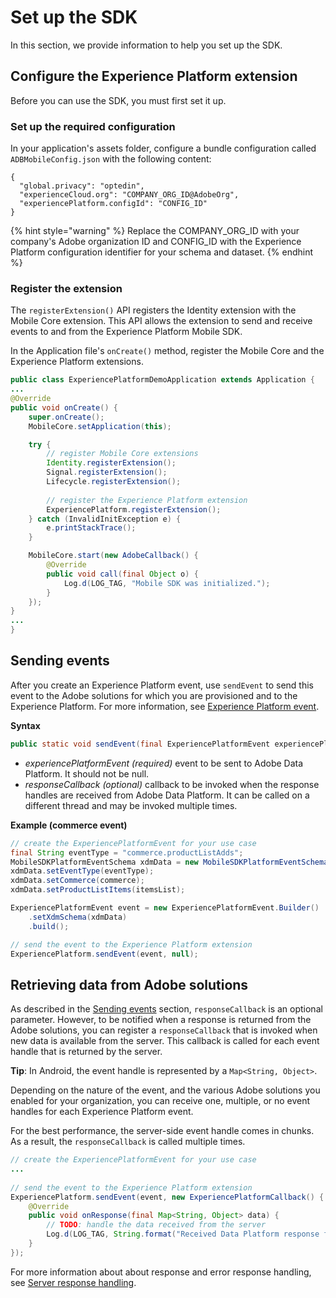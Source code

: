 # Set up the SDK

In this section, we provide information to help you set up the SDK.

## Configure the Experience Platform extension

Before you can use the SDK, you must first set it up.

### Set up the required configuration

In your application's assets folder, configure a bundle configuration called `ADBMobileConfig.json` with the following content:

```
{
  "global.privacy": "optedin",
  "experienceCloud.org": "COMPANY_ORG_ID@AdobeOrg",
  "experiencePlatform.configId": "CONFIG_ID"
}
```

{% hint style="warning" %}
Replace the COMPANY_ORG_ID with your company's Adobe organization ID and CONFIG_ID with the Experience Platform configuration identifier for your schema and dataset.
{% endhint %}

### Register the extension

The `registerExtension()` API registers the Identity extension with the Mobile Core extension. This API allows the extension to send and receive events to and from the Experience Platform Mobile SDK.

In the Application file's `onCreate()` method, register the Mobile Core and the Experience Platform extensions.

```java
public class ExperiencePlatformDemoApplication extends Application {
...
@Override
public void onCreate() {
	super.onCreate();
    MobileCore.setApplication(this);

	try {
    	// register Mobile Core extensions
        Identity.registerExtension();
        Signal.registerExtension();
        Lifecycle.registerExtension();
        
        // register the Experience Platform extension
        ExperiencePlatform.registerExtension();
   	} catch (InvalidInitException e) {
     	e.printStackTrace();
   	}

	MobileCore.start(new AdobeCallback() {
		@Override
		public void call(final Object o) {
			Log.d(LOG_TAG, "Mobile SDK was initialized.");
		}
	});
}
...
}
```



## Sending events

After you create an Experience Platform event, use `sendEvent` to send this event to the Adobe solutions for which you are provisioned and to the Experience Platform. For more information, see [Experience Platform event](./experience-platform-events.md).

**Syntax**

```java
public static void sendEvent(final ExperiencePlatformEvent experiencePlatformEvent, final ExperiencePlatformCallback responseCallback)
```

- _experiencePlatformEvent (required)_ event to be sent to Adobe Data Platform. It should not be null.
- _responseCallback (optional)_ callback to be invoked when the response handles are received from Adobe Data Platform. It can be called on a different thread and may be invoked multiple times.

**Example (commerce event)** 

```java
// create the ExperiencePlatformEvent for your use case
final String eventType = "commerce.productListAdds";
MobileSDKPlatformEventSchema xdmData = new MobileSDKPlatformEventSchema();
xdmData.setEventType(eventType);
xdmData.setCommerce(commerce);
xdmData.setProductListItems(itemsList);

ExperiencePlatformEvent event = new ExperiencePlatformEvent.Builder()
    .setXdmSchema(xdmData)
    .build();

// send the event to the Experience Platform extension
ExperiencePlatform.sendEvent(event, null);
```



## Retrieving data from Adobe solutions

As described in the [Sending events](#sending-events) section, `responseCallback` is an optional parameter. However, to be notified when a response is returned from the Adobe solutions, you can register a `responseCallback` that is invoked when new data is available from the server. This callback is called for each event handle that is returned by the server.

**Tip**: In Android, the event handle is represented by a `Map<String, Object>`.

Depending on the nature of the event, and the various Adobe solutions you enabled for your organization, you can receive one, multiple, or no event handles for each Experience Platform event.

For the best performance, the server-side event handle comes in chunks. As a result, the `responseCallback` is called multiple times.

```java
// create the ExperiencePlatformEvent for your use case
...
    
// send the event to the Experience Platform extension
ExperiencePlatform.sendEvent(event, new ExperiencePlatformCallback() {
    @Override
    public void onResponse(final Map<String, Object> data) {
        // TODO: handle the data received from the server
        Log.d(LOG_TAG, String.format("Received Data Platform response for event '%s': %s", eventType, data));
    }
});
```

For more information about about response and error response handling, see [Server response handling](./response-handling.md).